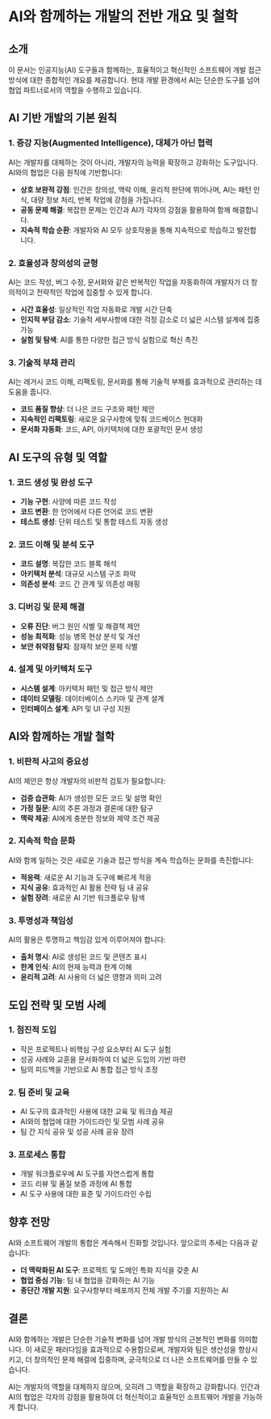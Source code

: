 # AI와 함께하는 개발의 전반 개요 및 철학

## 소개

이 문서는 인공지능(AI) 도구들과 함께하는, 효율적이고 혁신적인 소프트웨어 개발 접근 방식에 대한 종합적인 개요를 제공합니다. 현대 개발 환경에서 AI는 단순한 도구를 넘어 협업 파트너로서의 역할을 수행하고 있습니다.

## AI 기반 개발의 기본 원칙

### 1. 증강 지능(Augmented Intelligence), 대체가 아닌 협력

AI는 개발자를 대체하는 것이 아니라, 개발자의 능력을 확장하고 강화하는 도구입니다. AI와의 협업은 다음 원칙에 기반합니다:

- **상호 보완적 강점**: 인간은 창의성, 맥락 이해, 윤리적 판단에 뛰어나며, AI는 패턴 인식, 대량 정보 처리, 반복 작업에 강점을 가집니다.
- **공동 문제 해결**: 복잡한 문제는 인간과 AI가 각자의 강점을 활용하여 함께 해결합니다.
- **지속적 학습 순환**: 개발자와 AI 모두 상호작용을 통해 지속적으로 학습하고 발전합니다.

### 2. 효율성과 창의성의 균형

AI는 코드 작성, 버그 수정, 문서화와 같은 반복적인 작업을 자동화하여 개발자가 더 창의적이고 전략적인 작업에 집중할 수 있게 합니다.

- **시간 효율성**: 일상적인 작업 자동화로 개발 시간 단축
- **인지적 부담 감소**: 기술적 세부사항에 대한 걱정 감소로 더 넓은 시스템 설계에 집중 가능
- **실험 및 탐색**: AI를 통한 다양한 접근 방식 실험으로 혁신 촉진

### 3. 기술적 부채 관리

AI는 레거시 코드 이해, 리팩토링, 문서화를 통해 기술적 부채를 효과적으로 관리하는 데 도움을 줍니다.

- **코드 품질 향상**: 더 나은 코드 구조와 패턴 제안
- **지속적인 리팩토링**: 새로운 요구사항에 맞춰 코드베이스 현대화
- **문서화 자동화**: 코드, API, 아키텍처에 대한 포괄적인 문서 생성

## AI 도구의 유형 및 역할

### 1. 코드 생성 및 완성 도구

- **기능 구현**: 사양에 따른 코드 작성
- **코드 변환**: 한 언어에서 다른 언어로 코드 변환
- **테스트 생성**: 단위 테스트 및 통합 테스트 자동 생성

### 2. 코드 이해 및 분석 도구

- **코드 설명**: 복잡한 코드 블록 해석
- **아키텍처 분석**: 대규모 시스템 구조 파악
- **의존성 분석**: 코드 간 관계 및 의존성 매핑

### 3. 디버깅 및 문제 해결

- **오류 진단**: 버그 원인 식별 및 해결책 제안
- **성능 최적화**: 성능 병목 현상 분석 및 개선
- **보안 취약점 탐지**: 잠재적 보안 문제 식별

### 4. 설계 및 아키텍처 도구

- **시스템 설계**: 아키텍처 패턴 및 접근 방식 제안
- **데이터 모델링**: 데이터베이스 스키마 및 관계 설계
- **인터페이스 설계**: API 및 UI 구성 지원

## AI와 함께하는 개발 철학

### 1. 비판적 사고의 중요성

AI의 제안은 항상 개발자의 비판적 검토가 필요합니다:

- **검증 습관화**: AI가 생성한 모든 코드 및 설명 확인
- **가정 질문**: AI의 추론 과정과 결론에 대한 탐구
- **맥락 제공**: AI에게 충분한 정보와 제약 조건 제공

### 2. 지속적 학습 문화

AI와 함께 일하는 것은 새로운 기술과 접근 방식을 계속 학습하는 문화를 촉진합니다:

- **적응력**: 새로운 AI 기능과 도구에 빠르게 적응
- **지식 공유**: 효과적인 AI 활용 전략 팀 내 공유
- **실험 장려**: 새로운 AI 기반 워크플로우 탐색

### 3. 투명성과 책임성

AI의 활용은 투명하고 책임감 있게 이루어져야 합니다:

- **출처 명시**: AI로 생성된 코드 및 콘텐츠 표시
- **한계 인식**: AI의 현재 능력과 한계 이해
- **윤리적 고려**: AI 사용의 더 넓은 영향과 의미 고려

## 도입 전략 및 모범 사례

### 1. 점진적 도입

- 작은 프로젝트나 비핵심 구성 요소부터 AI 도구 실험
- 성공 사례와 교훈을 문서화하여 더 넓은 도입의 기반 마련
- 팀의 피드백을 기반으로 AI 통합 접근 방식 조정

### 2. 팀 준비 및 교육

- AI 도구의 효과적인 사용에 대한 교육 및 워크숍 제공
- AI와의 협업에 대한 가이드라인 및 모범 사례 공유
- 팀 간 지식 공유 및 성공 사례 공유 장려

### 3. 프로세스 통합

- 개발 워크플로우에 AI 도구를 자연스럽게 통합
- 코드 리뷰 및 품질 보증 과정에 AI 통합
- AI 도구 사용에 대한 표준 및 가이드라인 수립

## 향후 전망

AI와 소프트웨어 개발의 통합은 계속해서 진화할 것입니다. 앞으로의 추세는 다음과 같습니다:

- **더 맥락화된 AI 도구**: 프로젝트 및 도메인 특화 지식을 갖춘 AI
- **협업 중심 기능**: 팀 내 협업을 강화하는 AI 기능
- **종단간 개발 지원**: 요구사항부터 배포까지 전체 개발 주기를 지원하는 AI

## 결론

AI와 함께하는 개발은 단순한 기술적 변화를 넘어 개발 방식의 근본적인 변화를 의미합니다. 이 새로운 패러다임을 효과적으로 수용함으로써, 개발자와 팀은 생산성을 향상시키고, 더 창의적인 문제 해결에 집중하며, 궁극적으로 더 나은 소프트웨어를 만들 수 있습니다.

AI는 개발자의 역할을 대체하지 않으며, 오히려 그 역할을 확장하고 강화합니다. 인간과 AI의 협업은 각자의 강점을 활용하여 더 혁신적이고 효율적인 소프트웨어 개발을 가능하게 합니다. 